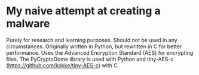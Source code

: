 # My naive attempt at creating a malware
Purely for research and learning purposes. Should not be used in any circumstances. Originally written in Python, but rewritten in C for better performance.
Uses the Advanced Encryption Standard (AES) for encrypting files. The PyCryptoDome library is used with Python and tiny-AES-c (https://github.com/kokke/tiny-AES-c) with C.

